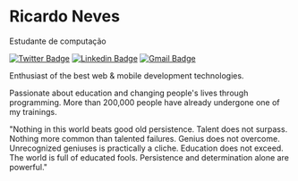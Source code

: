 # Ricardo Neves

Estudante de computação

[![Twitter Badge](https://img.shields.io/badge/-@ricardo-6633cc?style=flat-square&labelColor=6633cc&logo=twitter&logoColor=white&link=https://twitter.com/ricardo80985948)](https://twitter.com/ricardo80985948) 
[![Linkedin Badge](https://img.shields.io/badge/-ricardo-neves-6633cc?style=flat-square&logo=Linkedin&logoColor=white&link=https://www.linkedin.com/in/ricardo-neves/)](https://www.linkedin.com/in/ricardo-neves/) 
[![Gmail Badge](https://img.shields.io/badge/-ricardo.prof.dev@gmail.com-6633cc?style=flat-square&logo=Gmail&logoColor=white&link=mailto:ricardo.prof.dev@gmail.com)](mailto:ricardo.prof.dev@gmail.com)

Enthusiast of the best web & mobile development technologies.

Passionate about education and changing people's lives through programming. More than 200,000 people have already undergone one of my trainings.

"Nothing in this world beats good old persistence. Talent does not surpass. Nothing more common than talented failures. Genius does not overcome. Unrecognized geniuses is practically a cliche. Education does not exceed. The world is full of educated fools. Persistence and determination alone are powerful."
